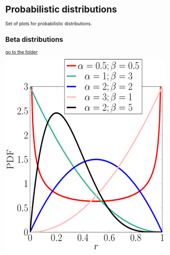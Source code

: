 # Probabilistic distributions

Set of plots for probabilistic distributions.

## Beta distributions

[go to the folder](https://github.com/bartlomiejnowak94/TikZ/tree/main/Probabilistic%20distribution/Beta%20distribution)

<img src="Beta distribution/plot.png" height="600">